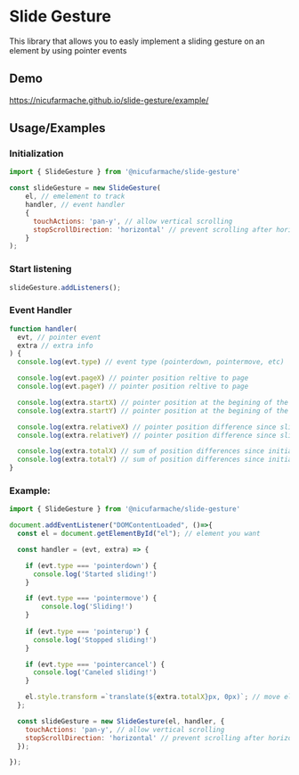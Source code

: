 
# Slide Gesture

This library that allows you to easly implement a sliding gesture on an element by using pointer events 

## Demo

https://nicufarmache.github.io/slide-gesture/example/


## Usage/Examples
### Initialization

```javascript
import { SlideGesture } from '@nicufarmache/slide-gesture'

const slideGesture = new SlideGesture(
    el, // emelement to track
    handler, // event handler 
    { 
      touchActions: 'pan-y', // allow vertical scrolling
      stopScrollDirection: 'horizontal' // prevent scrolling after horizontal sliding starts
    }
);

```
### Start listening

```javascript
slideGesture.addListeners();
```

### Event Handler 

```javascript
function handler(
  evt, // pointer event
  extra // extra info
) {
  console.log(evt.type) // event type (pointerdown, pointermove, etc)

  console.log(evt.pageX) // pointer position reltive to page
  console.log(evt.pageY) // pointer position reltive to page

  console.log(extra.startX) // pointer position at the begining of the slide
  console.log(extra.startY) // pointer position at the begining of the slide

  console.log(extra.relativeX) // pointer position difference since sliding began
  console.log(extra.relativeY) // pointer position difference since sliding began

  console.log(extra.totalX) // sum of position differences since initialisation
  console.log(extra.totalY) // sum of position differences since initialisation
}

```

### Example:
```javascript
import { SlideGesture } from '@nicufarmache/slide-gesture'

document.addEventListener("DOMContentLoaded", ()=>{
  const el = document.getElementById("el"); // element you want

  const handler = (evt, extra) => {

    if (evt.type === 'pointerdown') {
      console.log('Started sliding!')
    }

    if (evt.type === 'pointermove') {
        console.log('Sliding!')
    }
  
    if (evt.type === 'pointerup') {
      console.log('Stopped sliding!')
    }

    if (evt.type === 'pointercancel') {
      console.log('Caneled sliding!')
    }

    el.style.transform =`translate(${extra.totalX}px, 0px)`; // move element 
  };

  const slideGesture = new SlideGesture(el, handler, { 
    touchActions: 'pan-y', // allow vertical scrolling
    stopScrollDirection: 'horizontal' // prevent scrolling after horizontal sliding starts
  });

});
```

